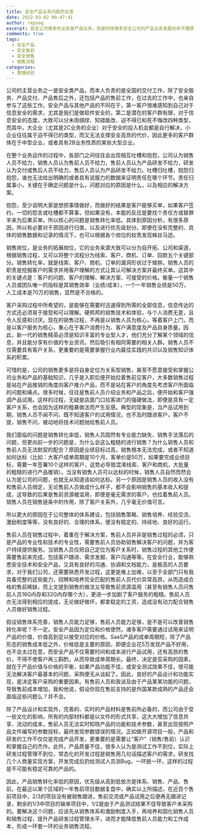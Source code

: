```yaml
---
title: 安全产品业务问题的反思
date: 2022-03-02 00:47:41
author: repoog
excerpt: 安全公司很多的业务是产品业务，但是同样很多安全公司的产品业务发展的并不理想，结合自己所在公司的情况，总结和分析安全产品业务发展过程中呈现的问题，以及反思能够进行的改进措施。
comments: true
tags:
  - 安全产品
  - 安全售前
  - 安全销售
  - 销售流程
categories:
  - 管理经验
---
```


公司的主营业务之一是安全类产品，而本人负责的是全国的交付工作，除了安全服务、产品交付、产品售后之外，还包括产品的售前工作，在过去的工作中，也亲自参与了这些工作。安全产品与其他产品的不同在于，第一客户很难感知到自己对于信息安全的需求，尤其是我们是做软件安全的，第二是潜在的客户群有限，对于信息安全的态度，大致可以分未雨绸缪、知错能改、迫不得已和死不悔改四种类型，而其中，大企业（尤其是2C业务的企业）对于安全的投入机会都是自行解决，小企业往往属于迫不得已的类型，而又无法支撑安全高昂的代价，因此更多的客户群体在于中型企业，或者具有2B业务性质的某些大型企业。

在整个业务运作的过程中，各部门之间往往会出现相互吐槽和抱怨，公司认为销售人员不给力，销售人员认为售前人员不给力，售前人员认为产品研发不给力，研发认为交付或售后人员不给力，售后人员认为产品研发不给力。吐槽归吐槽，抱怨归抱怨，谁也无法给出明确的或者具有说服力的数据来证明责任在哪个环节。责任归属事小，关键在于确定问题是什么，问题对应的原因是什么，以及相应的解决方案。

抱怨，至少说明大家是想把事情做好，而做好的结果是客户能够买单，如果客户签约，一切的怨言或吐槽都不算事，但如果没有，本能的反应是要找个责任方或替罪羊来为后果买单。所以核心的问题是销售转化率低。具体到原因分析，有很多原因，所以有必要对于原因进行归类，以及进行优先级划分。即便在没有完整的、具体的销售数据和记录的情况下，也可以根据各个岗位的权责发现蛛丝马迹。

销售岗位，是业务的拓展岗位，它的业务来源大致可以分为自开拓、公司和渠道，根据销售过程，又可以将整个流程分为线索、客户、商机、订单、回款五个关键部分。销售转化率，就是线索、客户、商机、订单的漏洞形状过于矮胖。销售人员的职责是挖掘客户的需求并用客户理解的方式让其认可解决方案并最终买单。这其中的关键点是：客户的问题、客户的理解、解决方案、可接受的价格。衡量一个销售人员或团队唯一的指标是其销售效率（业绩/成本），一个一年销售业绩是50万，人工成本是70万的销售，显然是不合格的。

客户采购过程中所希望的，是能够在需要时迅速得到所需的全部信息，信息传达的方式还必须易于接受和可以理解。硬邦邦的销售技术和体验，与个人消费无差，且令人反感和讨厌。现在的销售过程，不再是以销售人员为核心，等着客户上门，而是以客户服务为核心，重心在于客户消费行为、客户满意度及产品自身质量。因此，新一代的销售精英必须是知识丰富的专业型人才，他们充分了解某个领域的信息，并且能分享有价值的专业资讯，然后吸引有相同需要的相关人群。销售人员不仅需要具有客户关系，更重要的是需要掌握行业内最佳实践的共识以及销售知识体系的积累。

可惜的是，公司的销售更多是将自身定位为关系型销售，甚至不愿意接受和掌握公司业务和产品的基础知识，几乎是入职后便开始拉着售前见客户，大多数销售过程是站在产品推销的角度向客户推介产品，而不是站在客户的角度先考虑客户所面临的问题和痛点。很多时候，往往是售前人员介绍业务和产品之后，便开始和客户强调产品试用。这样的过程，无疑是店面门口拉客进门的强硬做法，即便是具有一定客户关系，也会因为这样的粗暴做法而产生反感。典型的现象是，当产品试用到期，销售人员不闻不问，既不知道客户的试用情况，也不及时跟进客户，客户不提，销售不问，被动地将技术问题抛给售前人员。

我们面临的问题是销售转化率低，销售人员固然有专业能力缺失、销售手法落后的问题，但更向前一步的问题是，为什么会这么粗糙的进行销售？为什么销售人员和售前人员无法默契的配合？原因是业绩目标过高，销售根本无法完成，或者不知道如何达标（比如：大客户成单周期是10个月，客单价是50万，如果要完成业绩目标，需要一年签署10个这样的客户，这势必导致混淆线索、客户和商机，大批量的粗糙的进行产品推销）。当没有销售人员可以达标的时候，销售人员自然而然会认为是公司的问题，也就无从知道该如何达标。另一个原因是销售人员的收入没有和售前人员绑定，无论售前人员做成什么样子，都不会影响销售的基本收入和提成，这导致的后果是售前资源被滥用，即便是毫无需求的客户，也拉着售前人员。销售人员在销售链条中的作用，除了客户关系外，几乎毫无价值可言。

所以更大的原因在于公司整体的体系建设，包括销售策略、销售培养、经验交流、激励制度等等，没有良好的、合理的体系，便没有稳定的、持续地、良好的运行。

售前人员在销售过程中，着重在于解决方案，售前人员并非是销售过程的必须，只是产品的专业性和技术的专业性，需要售前人员协助销售解决客户的问题，并为客户持续提供服务。当销售人员仅把自己定位为客户关系时，销售过程的其他工作便需要售前来完成，包括客户跟进、需求发掘、客户沟通等等。在安全行业，能够熟悉安全技术和安全产品，又具有良好的沟通、协调和文档能力，是极高的人员要求，对于我们公司，还需要熟悉开发过程，这更是难上加难，以至于全部门只有我具备完整的这些能力，招聘和培养完全匹配的售前人员代价异常高昂，从而造成合格的售前稀缺，而上文提到销售的做法又导致售前资源滥用（甚至有销售人员问售前人员16G内存和32G内存哪个大），更进一步加剧了客户服务的粗糙。售前人员亦无法得到相应的提成，无论做好做坏，都拿稳定的工资，造成没有动力配合销售人员做好销售过程。

假设销售体系完善，销售人员能力足够，售前人员能力足够，是不是可以改善销售转化率呢？不一定。安全产品因为定位和价格使然，诸多客户需要通过试用来证明产品的价值，价值高到足以接受对应的价格。SaaS产品的成单周期短，除了产品形态的销售成本低之外，价格低是主要的原因，即便企业花5万发现产品不好用，也不会太过在意，而安全产品不仅需要时间和成本进行产品试用，还有高昂的售价，不得不使客户再三斟酌，从而导致成单周期长。最终，决定是否采购的因素，就在于产品价值与价格的平衡，如果产品功能不佳，或安全测试效果不佳，很可能无法解决客户最基本的问题，采购便无从谈起了。因此，良好的产品设计和功能实现，是决定客户采购的重要因素。有售前人员和我谈及由于产品某某功能的问题，导致售前成本增加，我和他说，假设你现在售前支持的是外国某款成熟的产品还会面临这些问题么？并不会。

除了产品设计和实现外，完善的、实时的产品材料是售前所必备的，而公司由于受一些文化的影响，所有的内部材料都是以文件的形式共享，这大大增加了信息共享、流动的成本，售前人员无法实时知晓产品的功能和技术参数，甚至出现按照产品文件编写的参数投标，最终发现参数错误的情况。正如做开源项目一般，产品和研发的工作不仅仅是完成产品开发，更重要的是需要让“客户”（销售/售前）认识和掌握自己的杰作。此外，产品质量不佳，很多人认为是测试工作不到位，实际上研发过程管理不到位，常态化的开发过程是销售用几句话描述客户的需求，研发找几个人商量实现方案，开发完成后扔给测试人员测Bug，一环脱一环，这样的过程是不可能有稳定可靠的产品的。

因此，产品销售转化率低的原因，优先级从高到低依次是体系、销售、产品、售前。在最近以某个区域的一年售前项目数据复盘中，确实以上所描述，在近百个售前项目中，2/3的项目没有被销售跟进，售前交流或产品试用之后便再无跟进记录，剩余的1/3中项目的输单项目中，1/2是由于产品测试结果不佳导致客户未采购的。要解决这个问题，应该先从销售体系和激励制度入手，再培养和固化销售人员和销售过程，提升产品研发过程管理水平，进而才能降低售前人员能力和工作成本，形成一环套一环的业务销售流程。